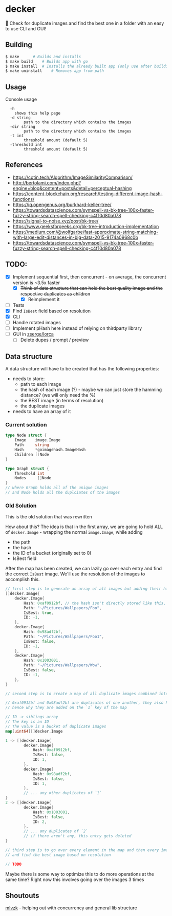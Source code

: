 # decker

👯 Check for duplicate images and find the best one in a folder with an easy to use CLI and GUI!

## Building

```sh
$ make		# Builds and installs
$ make build	# Builds app with go
$ make install	# Installs the already built app (only use after building first)
$ make uninstall	# Removes app from path
```
## Usage

Console usage
```console
  -h
  	shows this help page
  -d string
        path to the directory which contains the images
  -dir string
        path to the directory which contains the images
  -t int
        threshold amount (default 5)
  -threshold int
        threshold amount (default 5)

```

## References

- https://cotin.tech/Algorithm/ImageSimilarityComparison/
- http://bertolami.com/index.php?engine=blog&content=posts&detail=perceptual-hashing
- https://content-blockchain.org/research/testing-different-image-hash-functions/
- https://iq.opengenus.org/burkhard-keller-tree/
- https://towardsdatascience.com/symspell-vs-bk-tree-100x-faster-fuzzy-string-search-spell-checking-c4f10d80a078
- https://signal-to-noise.xyz/post/bk-tree/
- https://www.geeksforgeeks.org/bk-tree-introduction-implementation
- https://medium.com/@wolfgarbe/fast-approximate-string-matching-with-large-edit-distances-in-big-data-2015-9174a0968c0b
- https://towardsdatascience.com/symspell-vs-bk-tree-100x-faster-fuzzy-string-search-spell-checking-c4f10d80a078

## TODO:

- [x] Implement sequential first, then concurrent - on average, the concurrent version is ~3.5x faster
  - [x] ~~Think of data structure that can hold the best quality image and the respective duplicates as children~~
    - [x] Reimplement it
- [ ] Tests
- [x] Find `IsBest` field based on resolution
- [x] CLI
- [ ] Handle rotated images
- [ ] Implement pHash here instead of relying on thirdparty library
- [ ] GUI in [zserge/lorca](https://github.com/zserge/lorca)
  - [ ] Delete dupes / prompt / preview

## Data structure

A data structure will have to be created that has the following properties:

- needs to store:
  - path to each image
  - the hash of each image (?) - maybe we can just store the hamming distance? (we will only need the %)
  - the BEST image (in terms of resolution)
  - the duplicate images
- needs to have an array of it

### Current solution

```go
type Node struct {
	Image    image.Image
	Path     string
	Hash     *goimagehash.ImageHash
	Children []Node
}

type Graph struct {
	Threshold int
	Nodes     []Node
}
// where Graph holds all of the unique images
// and Node holds all the duplciates of the images
```

### Old Solution

This is the old solution that was rewritten

How about this?
The idea is that in the first array, we are going to hold
ALL of `decker.Image` - wrapping the normal `image.Image`, while adding

- the path
- the hash
- the ID of a bucket (originally set to 0)
- IsBest field

After the map has been created, we can lazily go over each entry and find the correct `IsBest` image.
We'll use the resolution of the images to accomplish this.

```go
// first step is to generate an array of all images but adding their hash and path as well
[]decker.Image{
    decker.Image{
        Hash: 0xaf0912bf, // the hash isn't directly stored like this, it's stored in the goimagehash struct, which has a field `.hash`
        Path: "~/Pictures/Wallpapers/Foo",
        IsBest: true,
        ID: -1,
    },
    decker.Image{
        Hash: 0x98adf2bf,
        Path: "~/Pictures/Wallpapers/Foo1",
        IsBest: false,
        ID: -1,
    },
    decker.Image{
        Hash: 0x1003001,
        Path: "~/Pictures/Wallpapers/Wow",
        IsBest: false,
        ID: -1,
    },
}

// second step is to create a map of all duplicate images combined into an array

// 0xaf0912bf and 0x98adf2bf are duplicates of one another, they also have the same ID
// hence why they are added on the `1` key of the map

// ID -> siblings array
// The key is an ID
// The value is a bucket of duplicate images
map[uint64][]decker.Image

1 -> []decker.Image{
        decker.Image{
            Hash: 0xaf0912bf,
            IsBest: false,
            ID: 1,
        },
        decker.Image{
            Hash: 0x98adf2bf,
            IsBest: false,
            ID: 1,
        },
        // ... any other duplicates of `1`
}
2 -> []decker.Image{
        decker.Image{
            Hash: 0x1003001,
            IsBest: false,
            ID: 2,
        },
        // ... any duplicates of `2`
        // if there aren't any, this entry gets deleted
}

// third step is to go over every element in the map and then every image
// and find the best image based on resolution

// TODO
```

Maybe there is some way to optimize this to do more operations at the same time? Right now this involves going over the images 3 times

## Shoutouts

[mlvzk](http://github.com/mlvzk/) - helping out with concurrency and general lib structure

